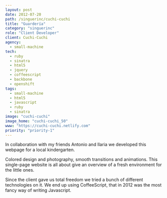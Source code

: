 ```yaml
---
layout: post
date: 2012-07-20
path: /singuerinc/cuchi-cuchi
title: "Guardería"
category: "singuerinc"
role: "Client Developer"
client: Cuchi-Cuchi
agency:
  - small-machine
tech:
  - ruby
  - sinatra
  - html5
  - jquery
  - coffeescript
  - backbone
  - openshift
tags:
  - small-machine
  - html5
  - javascript
  - ruby
  - sinatra
image: "cuchi-cuchi"
image_home: "cuchi-cuchi_50"
www: "https://cuchi-cuchi.netlify.com"
priority: "priority-1"
---
```


In collaboration with my friends Antonio and Ilaria we developed this webpage for a local kindergarten.

Colored design and photography, smooth transitions and animations. This single-page website is all about give an overview of a fresh environment for the little ones.

Since the client gave us total freedom we tried a bunch of different technologies on it.
We end up using CoffeeScript, that in 2012 was the most fancy way of writing Javascript.
